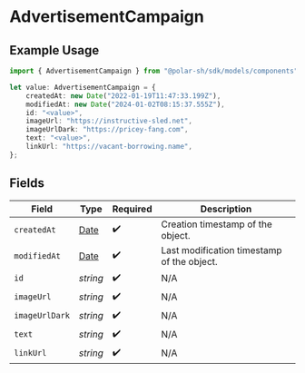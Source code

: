 # AdvertisementCampaign

## Example Usage

```typescript
import { AdvertisementCampaign } from "@polar-sh/sdk/models/components";

let value: AdvertisementCampaign = {
    createdAt: new Date("2022-01-19T11:47:33.199Z"),
    modifiedAt: new Date("2024-01-02T08:15:37.555Z"),
    id: "<value>",
    imageUrl: "https://instructive-sled.net",
    imageUrlDark: "https://pricey-fang.com",
    text: "<value>",
    linkUrl: "https://vacant-borrowing.name",
};
```

## Fields

| Field                                                                                         | Type                                                                                          | Required                                                                                      | Description                                                                                   |
| --------------------------------------------------------------------------------------------- | --------------------------------------------------------------------------------------------- | --------------------------------------------------------------------------------------------- | --------------------------------------------------------------------------------------------- |
| `createdAt`                                                                                   | [Date](https://developer.mozilla.org/en-US/docs/Web/JavaScript/Reference/Global_Objects/Date) | :heavy_check_mark:                                                                            | Creation timestamp of the object.                                                             |
| `modifiedAt`                                                                                  | [Date](https://developer.mozilla.org/en-US/docs/Web/JavaScript/Reference/Global_Objects/Date) | :heavy_check_mark:                                                                            | Last modification timestamp of the object.                                                    |
| `id`                                                                                          | *string*                                                                                      | :heavy_check_mark:                                                                            | N/A                                                                                           |
| `imageUrl`                                                                                    | *string*                                                                                      | :heavy_check_mark:                                                                            | N/A                                                                                           |
| `imageUrlDark`                                                                                | *string*                                                                                      | :heavy_check_mark:                                                                            | N/A                                                                                           |
| `text`                                                                                        | *string*                                                                                      | :heavy_check_mark:                                                                            | N/A                                                                                           |
| `linkUrl`                                                                                     | *string*                                                                                      | :heavy_check_mark:                                                                            | N/A                                                                                           |